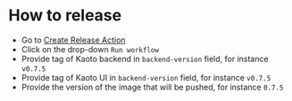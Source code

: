 # How to release

* Go to [Create Release Action](https://github.com/KaotoIO/kaoto-standalone/actions/workflows/create-release.yaml)
* Click on the drop-down `Run workflow`
* Provide tag of Kaoto backend in `backend-version` field, for instance `v0.7.5`
* Provide tag of Kaoto UI in `backend-version` field, for instance `v0.7.5`
* Provide the version of the image that will be pushed, for instance `0.7.5`
